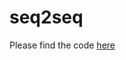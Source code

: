# seq2seq
Please find the code [here](https://colab.research.google.com/drive/18LZ_ntkWVihvmpg9RIEY3fxcTooD9Vty)
